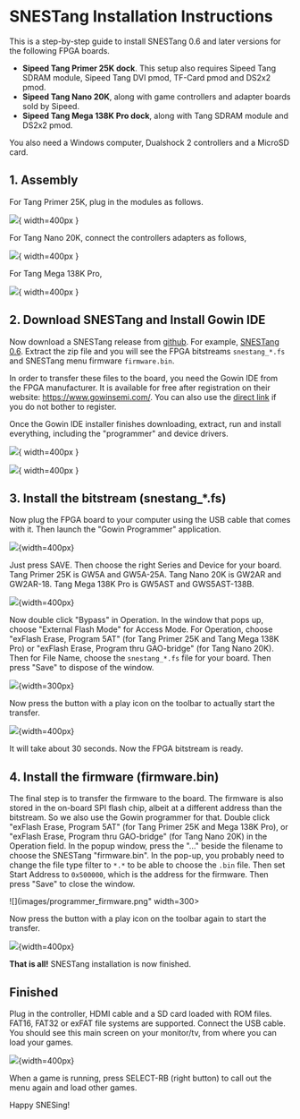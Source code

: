 # SNESTang Installation Instructions

This is a step-by-step guide to install SNESTang 0.6 and later versions for the following FPGA boards.

* **Sipeed Tang Primer 25K dock**. This setup also requires Sipeed Tang SDRAM module, Sipeed Tang DVI pmod, TF-Card pmod and DS2x2 pmod.
* **Sipeed Tang Nano 20K**, along with game controllers and adapter boards sold by Sipeed.
* **Sipeed Tang Mega 138K Pro dock**, along with Tang SDRAM module and DS2x2 pmod.

You also need a Windows computer, Dualshock 2 controllers and a MicroSD card.

## 1. Assembly

For Tang Primer 25K, plug in the modules as follows.

![](images/primer25k_setup.jpg){ width=400px }

For Tang Nano 20K, connect the controllers adapters as follows,

![](images/nano20k_setup.jpg){ width=400px }

For Tang Mega 138K Pro,

![](images/mega138k_pro_setup.jpg){ width=400px }

## 2. Download SNESTang and Install Gowin IDE

Now download a SNESTang release from [github](https://github.com/nand2mario/snestang/releases). For example, [SNESTang 0.6](https://github.com/nand2mario/snestang/releases/download/v0.6/snestang-0.6.zip). Extract the zip file and you will see the FPGA bitstreams `snestang_*.fs` and SNESTang menu firmware `firmware.bin`.

In order to transfer these files to the board, you need the Gowin IDE from the FPGA manufacturer. It is available for free after registration on their website: https://www.gowinsemi.com/. You can also use the [direct link](http://cdn.gowinsemi.com.cn/Gowin_V1.9.9Beta-4_Education_win.zip) if you do not bother to register. 

Once the Gowin IDE installer finishes downloading, extract, run and install everything, including the "programmer" and device drivers.

![](images/install_programmer.png){ width=400px } 

![](images/install_drivers.png){ width=400px }

## 3. Install the bitstream (snestang_*.fs)

Now plug the FPGA board to your computer using the USB cable that comes with it. Then launch the "Gowin Programmer" application.

![](images/programmer_init.png){width=400px}

Just press SAVE. Then choose the right Series and Device for your board. Tang Primer 25K is GW5A and GW5A-25A. Tang Nano 20K is GW2AR and GW2AR-18. Tang Mega 138K Pro is GW5AST and GWS5AST-138B.

![](images/programmer_series.png){width=400px}

Now double click "Bypass" in Operation. In the window that pops up, choose "External Flash Mode" for Access Mode. For Operation, choose "exFlash Erase, Program 5AT" (for Tang Primer 25K and Tang Mega 138K Pro) or "exFlash Erase, Program thru GAO-bridge" (for Tang Nano 20K). Then for File Name, choose the `snestang_*.fs` file for your board. Then press "Save" to dispose of the window.

![](images/programmer_flash.png){width=300px}

Now press the button with a play icon on the toolbar to actually start the transfer.

![](images/programmer_doit.png){width=400px}

It will take about 30 seconds. Now the FPGA bitstream is ready.

## 4. Install the firmware (firmware.bin)

The final step is to transfer the firmware to the board. The firmware is also stored in the on-board SPI flash chip, albeit at a different address than the bitstream. So we also use the Gowin programmer for that. Double click "exFlash Erase, Program 5AT" (for Tang Primer 25K and Mega 138K Pro), or "exFlash Erase, Program thru GAO-bridge" (for Tang Nano 20K) in the Operation field. In the popup window, press the "..." beside the filename to choose the SNESTang "firmware.bin". In the pop-up, you probably need to change the file type filter to `*.*` to be able to choose the `.bin` file. Then set Start Address to `0x500000`, which is the address for the firmware. Then press "Save" to close the window.

![](images/programmer_firmware.png" width=300>

Now press the button with a play icon on the toolbar again to start the transfer.

![](images/programmer_doit.png){width=400px}

**That is all!** SNESTang installation is now finished.

## Finished

Plug in the controller, HDMI cable and a SD card loaded with ROM files. FAT16, FAT32 or exFAT file systems are supported. Connect the USB cable. You should see this main screen on your monitor/tv, from where you can load your games.

![](images/mainscreen.jpg){width=400px}

When a game is running, press SELECT-RB (right button) to call out the menu again and load other games.

Happy SNESing!

